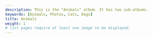 ```yaml
---
description: This is the "Animals" album. It has two sub-albums.
keywords: [Animals, Photos, Cats, Dogs]
title: Animals
weight: 1
# list pages require at least one image to be displayed.
---
```

